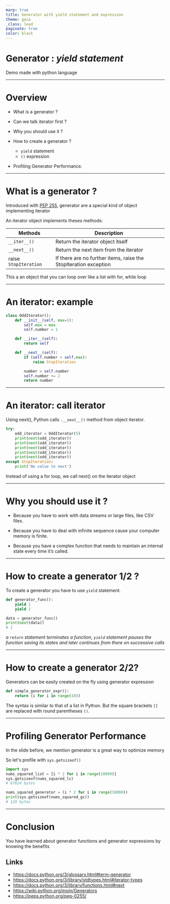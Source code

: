 ```yaml
---
marp: true
title: Generator with yield statement and expression
theme: gaia
_class: lead
paginate: true
color: black
---
```


# Generator : *yield statement*

Demo made with python language

----
# Overview

* What is a generator ?

* Can we talk iterator first ?

* Why you should use it ?

* How to create a generator ?
    - `yield` statement
    - `()` expression

* Profiling Generator Performance.
---

# What is a generator ?

Introduced with [PEP 255](https://peps.python.org/pep-0255/), generator are a special kind of object implementing iterator

An iterator object implements theses methods:

| Methods        |   Description           |
----------|--------------|
```__iter__()```| Return the iterator object itself  |
```__next__()```| Return the next item from the iterator |
raise ```StopIteration```| If there are no further items, raise the StopIteration exception |

This a an object that you can loop over like a list with for, while loop

---

# An iterator: example

```python
class OddIterator():
    def __init__(self, max=1):
        self.max = max
        self.number = 1

    def __iter__(self):
        return self

    def __next__(self):
        if (self.number > self.max):
            raise StopIteration

        number = self.number
        self.number += 2
        return number
```

---

# An iterator: call iterator

Using next(), Python calls ```.__next__()``` method from object iterator.

```python
try:
    odd_iterator = OddIterator(5)
    print(next(odd_iterator))
    print(next(odd_iterator))
    print(next(odd_iterator))
    print(next(odd_iterator))
    print(next(odd_iterator))
except StopIteration:
    print('No value to next')
```

Instead of using a for loop, we call next() on the iterator object 


---

# Why you should use it ?

* Because you have to work with data streams or large files, like CSV files.

* Because you have to deal with infinite sequence cause your computer memory is finite.

* Because you have a complex function that needs to maintain an internal state every time it’s called.
---

# How to create a generator 1/2 ?

To create a generator you have to use `yield` statement.

```python
def generator_func():
    yield 1
    yield 2

data = generator_func()
print(next(data))
# 1
```
*a `return` statement terminates a function, `yield` statement pauses the function saving its states and later continues from there on successive calls*

---
# How to create a generator 2/2?

Generators can be easily created on the fly using generator expression

```python
def simple_generator_expr():
    return (i for i in range(10))
```

The syntax is similar to that of a list in Python. But the square brackets `[]` are replaced with round parentheses `()`.

---

# Profiling Generator Performance
In the slide before, we mention generator is a great way to optimize memory

So let's profile with `sys.getsizeof()`

```python
import sys
nums_squared_list = [i * 2 for i in range(10000)]
sys.getsizeof(nums_squared_lc)
# 87624 bytes

nums_squared_generator = (i * 2 for i in range(10000))
print(sys.getsizeof(nums_squared_gc))
# 120 bytes
```
---
# Conclusion

You have learned about generator functions and generator expressions by knowing the benefits

## Links
* https://docs.python.org/3/glossary.html#term-generator
* https://docs.python.org/3/library/stdtypes.html#iterator-types
* https://docs.python.org/3/library/functions.html#next
* https://wiki.python.org/moin/Generators
* https://peps.python.org/pep-0255/ 
